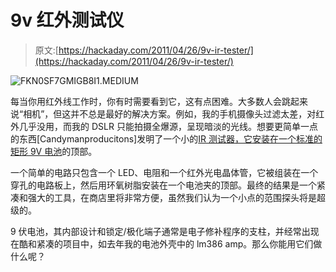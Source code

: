 # 9v 红外测试仪

> 原文:[https://hackaday.com/2011/04/26/9v-ir-tester/](https://hackaday.com/2011/04/26/9v-ir-tester/)

![](../Images/131dc49146d1a9733007eb0152e209fa.png "FKN0SF7GMIGB8I1.MEDIUM")

每当你用红外线工作时，你有时需要看到它，这有点困难。大多数人会跳起来说“相机”，但这并不总是最好的解决方案。例如，我的手机摄像头过滤太差，对红外几乎没用，而我的 DSLR 只能拍摄全爆源，呈现暗淡的光线。想要更简单一点的东西[Candymanproducitons]发明了一个小的[IR 测试器，它安装在一个标准的矩形 9V 电池](http://www.instructables.com/id/9V-IR-detector/)的顶部。

一个简单的电路只包含一个 LED、电阻和一个红外光电晶体管，它被组装在一个穿孔的电路板上，然后用环氧树脂安装在一个电池夹的顶部。最终的结果是一个紧凑和强大的工具，在商店里将非常方便，虽然我们认为一个小点的范围探头将是超级的。

9 伏电池，其内部设计和锁定/极化端子通常是电子修补程序的支柱，并经常出现在酷和紧凑的项目中，如去年我的电池外壳中的 lm386 amp。那么你能用它们做什么呢？